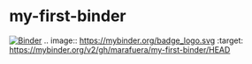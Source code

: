 # my-first-binder
[![Binder](https://mybinder.org/badge_logo.svg)](https://mybinder.org/v2/gh/marafuera/my-first-binder/HEAD)
.. image:: https://mybinder.org/badge_logo.svg
 :target: https://mybinder.org/v2/gh/marafuera/my-first-binder/HEAD
